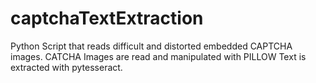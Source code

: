 # captchaTextExtraction
Python Script that reads difficult and distorted embedded CAPTCHA images. 
CATCHA Images are read and manipulated with PILLOW
Text is extracted with pytesseract.
